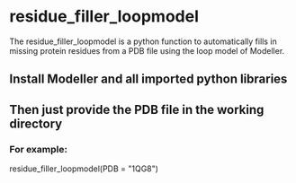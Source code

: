 # residue_filler_loopmodel
The residue_filler_loopmodel is a python function to automatically fills in missing protein residues from a PDB file using the loop model of Modeller.

## Install Modeller and all imported python libraries
## Then just provide the PDB file in the working directory
### For example:
residue_filler_loopmodel(PDB = "1QG8")
